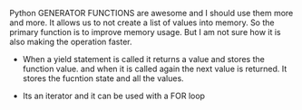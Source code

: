 Python GENERATOR FUNCTIONS are awesome and I should use them more and more. 
It allows us to not create a list of values into memory. So the primary function is to improve memory usage. But I am not sure how it is
also making the operation faster.

- When a yield statement is called it returns a value and stores the function value. and when it is called again the next value is returned. 
It stores the fucntion state and all the values.

- Its an iterator and it can be used with a FOR loop
